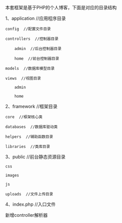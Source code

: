 本套框架是基于PHP的个人博客，下面是对应的目录结构

1、application  //应用程序目录

    config  //配置文件目录
    
    controllers  //控制器目录
    
        admin  //后台控制器目录
        
        home  //前台控制器目录
        
    models  //数据库模型目录
   
    views  //视图目录
    
        admin
        
        home


2、framework  //框架目录

    core  //框架核心类
    
    databases  //数据库驱动类
    
    helpers  //辅助函数目录
    
    libraries  //类库目录
    

3、public  //前台静态资源目录

    css 
    
    images
    
    js
    
    uploads  //文件上传目录
    

4、index.php  //入口文件

新增controller解析器